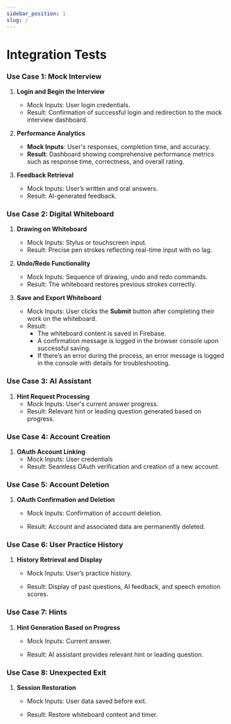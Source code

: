 ```yaml
---
sidebar_position: 1
slug: /
---
```


# Integration Tests

### Use Case 1: Mock Interview

1. **Login and Begin the Interview**
   - Mock Inputs: User login credentials.
   - Result: Confirmation of successful login and redirection to the mock interview dashboard.

2. **Performance Analytics**
   - **Mock Inputs**: User's responses, completion time, and accuracy.
   - **Result**: Dashboard showing comprehensive performance metrics such as response time, correctness, and overall rating.

3. **Feedback Retrieval**
   - Mock Inputs: User’s written and oral answers.
   - Result: AI-generated feedback.

### **Use Case 2: Digital Whiteboard**

1. **Drawing on Whiteboard**
   - Mock Inputs: Stylus or touchscreen input.
   - Result: Precise pen strokes reflecting real-time input with no lag.

2. **Undo/Redo Functionality**
   - Mock Inputs: Sequence of drawing, undo and redo commands.
   - Result: The whiteboard restores previous strokes correctly.

3. **Save and Export Whiteboard**
   - Mock Inputs: User clicks the **Submit** button after completing their work on the whiteboard.
   - Result:
     - The whiteboard content is saved in Firebase.
     - A confirmation message is logged in the browser console upon successful saving.
     - If there’s an error during the process, an error message is logged in the console with details for troubleshooting.


### **Use Case 3: AI Assistant**

1. **Hint Request Processing**
   - Mock Inputs: User's current answer progress.
   - Result: Relevant hint or leading question generated based on progress.


### **Use Case 4: Account Creation**

1. **OAuth Account Linking**
   - Mock Inputs: User credentials 
   - Result: Seamless OAuth verification and creation of a new account.


### **Use Case 5: Account Deletion**

1. **OAuth Confirmation and Deletion**

   - Mock Inputs: Confirmation of account deletion.

   - Result: Account and associated data are permanently deleted.


### **Use Case 6: User Practice History**

1. **History Retrieval and Display**

   - Mock Inputs: User’s practice history.

   - Result: Display of past questions, AI feedback, and speech emotion scores.


### **Use Case 7: Hints**

1. **Hint Generation Based on Progress**

   - Mock Inputs: Current answer.

   - Result: AI assistant provides relevant hint or leading question.


### **Use Case 8: Unexpected Exit**

1. **Session Restoration**

   - Mock Inputs: User data saved before exit.

   - Result: Restore whiteboard content and timer.
